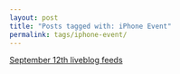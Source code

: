 ```yaml
---
layout: post
title: "Posts tagged with: iPhone Event"
permalink: tags/iphone-event/
---
```

[September 12th liveblog feeds](/2012/09/september-12th-liveblog-feeds)
